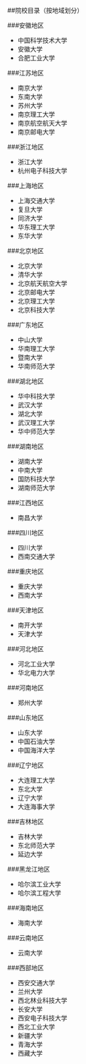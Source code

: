 ##院校目录（按地域划分）

###安徽地区
- 中国科学技术大学
- 安徽大学
- 合肥工业大学

###江苏地区
- 南京大学
- 东南大学
- 苏州大学
- 南京理工大学
- 南京航空航天大学
- 南京邮电大学

###浙江地区
- 浙江大学
- 杭州电子科技大学

###上海地区
- 上海交通大学
- 复旦大学
- 同济大学
- 华东理工大学
- 东华大学

###北京地区
- 北京大学
- 清华大学
- 北京航天航空大学
- 北京邮电大学
- 北京理工大学
- 北京科技大学

###广东地区
- 中山大学
- 华南理工大学
- 暨南大学
- 华南师范大学

###湖北地区
- 华中科技大学
- 武汉大学
- 湖北大学
- 武汉理工大学
- 华中师范大学

###湖南地区
- 湖南大学
- 中南大学
- 国防科技大学
- 湖南师范大学

###江西地区
- 南昌大学

###四川地区
- 四川大学
- 西南交通大学

###重庆地区
- 重庆大学
- 西南大学

###天津地区
- 南开大学
- 天津大学

###河北地区
- 河北工业大学
- 华北电力大学

###河南地区
- 郑州大学

###山东地区
- 山东大学
- 中国石油大学
- 中国海洋大学

###辽宁地区
- 大连理工大学
- 东北大学
- 辽宁大学
- 大连海事大学

###吉林地区
- 吉林大学
- 东北师范大学
- 延边大学

###黑龙江地区
- 哈尔滨工业大学
- 哈尔滨工程大学

###海南地区
- 海南大学

###云南地区
- 云南大学

###西部地区
- 西安交通大学
- 兰州大学
- 西北林业科技大学
- 长安大学
- 西安电子科技大学
- 西北工业大学
- 新疆大学
- 青海大学
- 西藏大学
